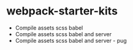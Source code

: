# webpack-starter-kits
- Compile assets scss babel
- Compile assets scss babel and server
- Compile assets scss babel and server - pug
